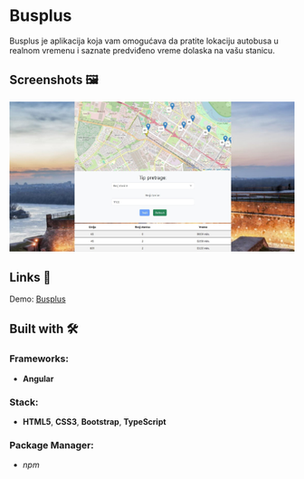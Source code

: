 # Busplus

Busplus je aplikacija koja vam omogućava da pratite lokaciju autobusa u realnom vremenu i saznate predviđeno vreme dolaska na vašu stanicu.

## Screenshots 🖼️

![img](src/assets/images/busplus2.jpg)

## Links 📌

Demo: [Busplus](https://dejanv91.github.io/busplus)

## Built with 🛠️

### Frameworks:

- **Angular**

### Stack:

- **HTML5**, **CSS3**, **Bootstrap**, **TypeScript**

### Package Manager:

- _npm_
